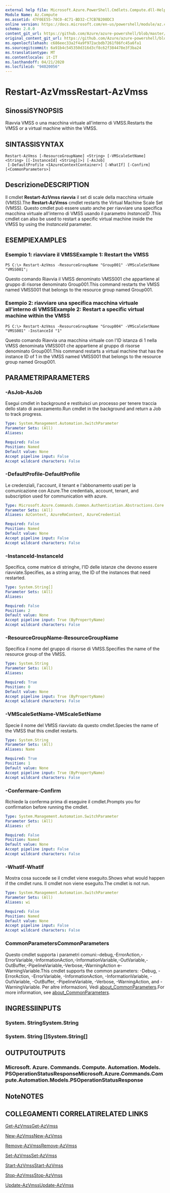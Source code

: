 ```yaml
---
external help file: Microsoft.Azure.PowerShell.Cmdlets.Compute.dll-Help.xml
Module Name: Az.Compute
ms.assetid: 47F0EE55-78C0-4C71-BD32-C7CB7B200DC3
online version: https://docs.microsoft.com/en-us/powershell/module/az.compute/restart-azvmss
schema: 2.0.0
content_git_url: https://github.com/Azure/azure-powershell/blob/master/src/Compute/Compute/help/Restart-AzVmss.md
original_content_git_url: https://github.com/Azure/azure-powershell/blob/master/src/Compute/Compute/help/Restart-AzVmss.md
ms.openlocfilehash: c686eec33a2f4a9f972acbdb7261f86fc45a6fa1
ms.sourcegitcommit: 6a91b4c545350d316d3cf8c62f384478e3f3ba24
ms.translationtype: MT
ms.contentlocale: it-IT
ms.lasthandoff: 04/21/2020
ms.locfileid: "94020056"
---
```

# <span data-ttu-id="13576-101">Restart-AzVmss</span><span class="sxs-lookup"><span data-stu-id="13576-101">Restart-AzVmss</span></span>

## <span data-ttu-id="13576-102">Sinossi</span><span class="sxs-lookup"><span data-stu-id="13576-102">SYNOPSIS</span></span>
<span data-ttu-id="13576-103">Riavvia VMSS o una macchina virtuale all'interno di VMSS.</span><span class="sxs-lookup"><span data-stu-id="13576-103">Restarts the VMSS or a virtual machine within the VMSS.</span></span>

## <span data-ttu-id="13576-104">SINTASSI</span><span class="sxs-lookup"><span data-stu-id="13576-104">SYNTAX</span></span>

```
Restart-AzVmss [-ResourceGroupName] <String> [-VMScaleSetName] <String> [[-InstanceId] <String[]>] [-AsJob]
 [-DefaultProfile <IAzureContextContainer>] [-WhatIf] [-Confirm] [<CommonParameters>]
```

## <span data-ttu-id="13576-105">Descrizione</span><span class="sxs-lookup"><span data-stu-id="13576-105">DESCRIPTION</span></span>
<span data-ttu-id="13576-106">Il cmdlet **Restart-AzVmss riavvia** il set di scale della macchina virtuale (VMSS).</span><span class="sxs-lookup"><span data-stu-id="13576-106">The **Restart-AzVmss** cmdlet restarts the Virtual Machine Scale Set (VMSS).</span></span>
<span data-ttu-id="13576-107">Questo cmdlet può essere usato anche per riavviare una specifica macchina virtuale all'interno di VMSS usando il parametro *InstanceID* .</span><span class="sxs-lookup"><span data-stu-id="13576-107">This cmdlet can also be used to restart a specific virtual machine inside the VMSS by using the *InstanceId* parameter.</span></span>

## <span data-ttu-id="13576-108">ESEMPI</span><span class="sxs-lookup"><span data-stu-id="13576-108">EXAMPLES</span></span>

### <span data-ttu-id="13576-109">Esempio 1: riavviare il VMSS</span><span class="sxs-lookup"><span data-stu-id="13576-109">Example 1: Restart the VMSS</span></span>
```
PS C:\> Restart-AzVmss -ResourceGroupName "Group001" -VMScaleSetName "VMSS001";
```

<span data-ttu-id="13576-110">Questo comando Riavvia il VMSS denominato VMSS001 che appartiene al gruppo di risorse denominato Group001.</span><span class="sxs-lookup"><span data-stu-id="13576-110">This command restarts the VMSS named VMSS001 that belongs to the resource group named Group001.</span></span>

### <span data-ttu-id="13576-111">Esempio 2: riavviare una specifica macchina virtuale all'interno di VMSS</span><span class="sxs-lookup"><span data-stu-id="13576-111">Example 2: Restart a specific virtual machine within the VMSS</span></span>
```
PS C:\> Restart-AzVmss -ResourceGroupName "Group004" -VMScaleSetName "VMSS001" -InstanceId "1"
```

<span data-ttu-id="13576-112">Questo comando Riavvia una macchina virtuale con l'ID istanza di 1 nella VMSS denominata VMSS001 che appartiene al gruppo di risorse denominato Group001.</span><span class="sxs-lookup"><span data-stu-id="13576-112">This command restarts a virtual machine that has the instance ID of 1 in the VMSS named VMSS001 that belongs to the resource group named Group001.</span></span>

## <span data-ttu-id="13576-113">PARAMETRI</span><span class="sxs-lookup"><span data-stu-id="13576-113">PARAMETERS</span></span>

### <span data-ttu-id="13576-114">-AsJob</span><span class="sxs-lookup"><span data-stu-id="13576-114">-AsJob</span></span>
<span data-ttu-id="13576-115">Esegui cmdlet in background e restituisci un processo per tenere traccia dello stato di avanzamento.</span><span class="sxs-lookup"><span data-stu-id="13576-115">Run cmdlet in the background and return a Job to track progress.</span></span>

```yaml
Type: System.Management.Automation.SwitchParameter
Parameter Sets: (All)
Aliases:

Required: False
Position: Named
Default value: None
Accept pipeline input: False
Accept wildcard characters: False
```

### <span data-ttu-id="13576-116">-DefaultProfile</span><span class="sxs-lookup"><span data-stu-id="13576-116">-DefaultProfile</span></span>
<span data-ttu-id="13576-117">Le credenziali, l'account, il tenant e l'abbonamento usati per la comunicazione con Azure.</span><span class="sxs-lookup"><span data-stu-id="13576-117">The credentials, account, tenant, and subscription used for communication with azure.</span></span>

```yaml
Type: Microsoft.Azure.Commands.Common.Authentication.Abstractions.Core.IAzureContextContainer
Parameter Sets: (All)
Aliases: AzContext, AzureRmContext, AzureCredential

Required: False
Position: Named
Default value: None
Accept pipeline input: False
Accept wildcard characters: False
```

### <span data-ttu-id="13576-118">-InstanceId</span><span class="sxs-lookup"><span data-stu-id="13576-118">-InstanceId</span></span>
<span data-ttu-id="13576-119">Specifica, come matrice di stringhe, l'ID delle istanze che devono essere riavviate.</span><span class="sxs-lookup"><span data-stu-id="13576-119">Specifies, as a string array, the ID of the instances that need restarted.</span></span>

```yaml
Type: System.String[]
Parameter Sets: (All)
Aliases:

Required: False
Position: 2
Default value: None
Accept pipeline input: True (ByPropertyName)
Accept wildcard characters: False
```

### <span data-ttu-id="13576-120">-ResourceGroupName</span><span class="sxs-lookup"><span data-stu-id="13576-120">-ResourceGroupName</span></span>
<span data-ttu-id="13576-121">Specifica il nome del gruppo di risorse di VMSS.</span><span class="sxs-lookup"><span data-stu-id="13576-121">Specifies the name of the resource group of the VMSS.</span></span>

```yaml
Type: System.String
Parameter Sets: (All)
Aliases:

Required: True
Position: 0
Default value: None
Accept pipeline input: True (ByPropertyName)
Accept wildcard characters: False
```

### <span data-ttu-id="13576-122">-VMScaleSetName</span><span class="sxs-lookup"><span data-stu-id="13576-122">-VMScaleSetName</span></span>
<span data-ttu-id="13576-123">Specie il nome del VMSS riavviato da questo cmdlet.</span><span class="sxs-lookup"><span data-stu-id="13576-123">Species the name of the VMSS that this cmdlet restarts.</span></span>

```yaml
Type: System.String
Parameter Sets: (All)
Aliases: Name

Required: True
Position: 1
Default value: None
Accept pipeline input: True (ByPropertyName)
Accept wildcard characters: False
```

### <span data-ttu-id="13576-124">-Confermare</span><span class="sxs-lookup"><span data-stu-id="13576-124">-Confirm</span></span>
<span data-ttu-id="13576-125">Richiede la conferma prima di eseguire il cmdlet.</span><span class="sxs-lookup"><span data-stu-id="13576-125">Prompts you for confirmation before running the cmdlet.</span></span>

```yaml
Type: System.Management.Automation.SwitchParameter
Parameter Sets: (All)
Aliases: cf

Required: False
Position: Named
Default value: None
Accept pipeline input: False
Accept wildcard characters: False
```

### <span data-ttu-id="13576-126">-WhatIf</span><span class="sxs-lookup"><span data-stu-id="13576-126">-WhatIf</span></span>
<span data-ttu-id="13576-127">Mostra cosa succede se il cmdlet viene eseguito.</span><span class="sxs-lookup"><span data-stu-id="13576-127">Shows what would happen if the cmdlet runs.</span></span> <span data-ttu-id="13576-128">Il cmdlet non viene eseguito.</span><span class="sxs-lookup"><span data-stu-id="13576-128">The cmdlet is not run.</span></span>

```yaml
Type: System.Management.Automation.SwitchParameter
Parameter Sets: (All)
Aliases: wi

Required: False
Position: Named
Default value: None
Accept pipeline input: False
Accept wildcard characters: False
```

### <span data-ttu-id="13576-129">CommonParameters</span><span class="sxs-lookup"><span data-stu-id="13576-129">CommonParameters</span></span>
<span data-ttu-id="13576-130">Questo cmdlet supporta i parametri comuni:-debug,-ErrorAction,-ErrorVariable,-InformationAction,-InformationVariable,-OutVariable,-OutBuffer,-PipelineVariable,-Verbose,-WarningAction e-WarningVariable.</span><span class="sxs-lookup"><span data-stu-id="13576-130">This cmdlet supports the common parameters: -Debug, -ErrorAction, -ErrorVariable, -InformationAction, -InformationVariable, -OutVariable, -OutBuffer, -PipelineVariable, -Verbose, -WarningAction, and -WarningVariable.</span></span> <span data-ttu-id="13576-131">Per altre informazioni, Vedi [about_CommonParameters](http://go.microsoft.com/fwlink/?LinkID=113216).</span><span class="sxs-lookup"><span data-stu-id="13576-131">For more information, see [about_CommonParameters](http://go.microsoft.com/fwlink/?LinkID=113216).</span></span>

## <span data-ttu-id="13576-132">INGRESSI</span><span class="sxs-lookup"><span data-stu-id="13576-132">INPUTS</span></span>

### <span data-ttu-id="13576-133">System. String</span><span class="sxs-lookup"><span data-stu-id="13576-133">System.String</span></span>

### <span data-ttu-id="13576-134">System. String []</span><span class="sxs-lookup"><span data-stu-id="13576-134">System.String[]</span></span>

## <span data-ttu-id="13576-135">OUTPUT</span><span class="sxs-lookup"><span data-stu-id="13576-135">OUTPUTS</span></span>

### <span data-ttu-id="13576-136">Microsoft. Azure. Commands. Compute. Automation. Models. PSOperationStatusResponse</span><span class="sxs-lookup"><span data-stu-id="13576-136">Microsoft.Azure.Commands.Compute.Automation.Models.PSOperationStatusResponse</span></span>

## <span data-ttu-id="13576-137">Note</span><span class="sxs-lookup"><span data-stu-id="13576-137">NOTES</span></span>

## <span data-ttu-id="13576-138">COLLEGAMENTI CORRELATI</span><span class="sxs-lookup"><span data-stu-id="13576-138">RELATED LINKS</span></span>

[<span data-ttu-id="13576-139">Get-AzVmss</span><span class="sxs-lookup"><span data-stu-id="13576-139">Get-AzVmss</span></span>](./Get-AzVmss.md)

[<span data-ttu-id="13576-140">New-AzVmss</span><span class="sxs-lookup"><span data-stu-id="13576-140">New-AzVmss</span></span>](./New-AzVmss.md)

[<span data-ttu-id="13576-141">Remove-AzVmss</span><span class="sxs-lookup"><span data-stu-id="13576-141">Remove-AzVmss</span></span>](./Remove-AzVmss.md)

[<span data-ttu-id="13576-142">Set-AzVmss</span><span class="sxs-lookup"><span data-stu-id="13576-142">Set-AzVmss</span></span>](./Set-AzVmss.md)

[<span data-ttu-id="13576-143">Start-AzVmss</span><span class="sxs-lookup"><span data-stu-id="13576-143">Start-AzVmss</span></span>](./Start-AzVmss.md)

[<span data-ttu-id="13576-144">Stop-AzVmss</span><span class="sxs-lookup"><span data-stu-id="13576-144">Stop-AzVmss</span></span>](./Stop-AzVmss.md)

[<span data-ttu-id="13576-145">Update-AzVmss</span><span class="sxs-lookup"><span data-stu-id="13576-145">Update-AzVmss</span></span>](./Update-AzVmss.md)


